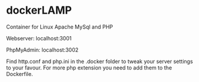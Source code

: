 # dockerLAMP
Container for Linux Apache MySql and PHP

Webserver: localhost:3001

PhpMyAdmin: localhost:3002

Find http.conf and php.ini in the .docker folder to tweak your server settings to your favour.
For more php extension you need to add them to the Dockerfile.
